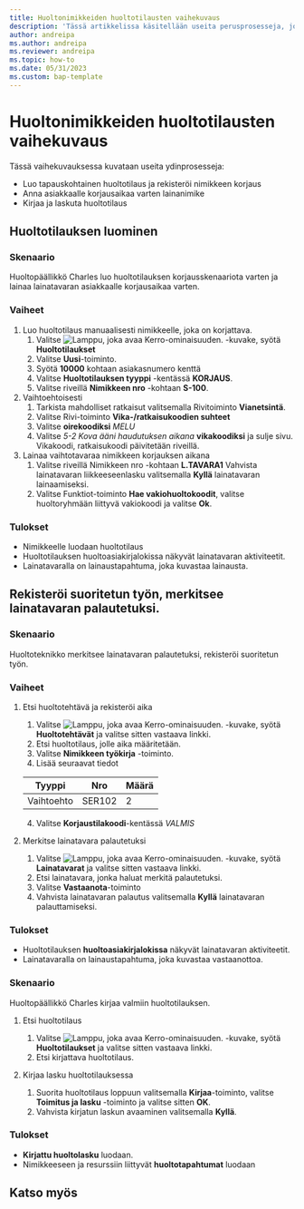 ```yaml
---
title: Huoltonimikkeiden huoltotilausten vaihekuvaus
description: 'Tässä artikkelissa käsitellään useita perusprosesseja, joihin liittyy huoltotilauksia ja nimikkeitä.'
author: andreipa
ms.author: andreipa
ms.reviewer: andreipa
ms.topic: how-to
ms.date: 05/31/2023
ms.custom: bap-template
---
```


# <a name="walkthrough-of-service-orders-for-service-items"></a>Huoltonimikkeiden huoltotilausten vaihekuvaus

Tässä vaihekuvauksessa kuvataan useita ydinprosesseja:

- Luo tapauskohtainen huoltotilaus ja rekisteröi nimikkeen korjaus
- Anna asiakkaalle korjausaikaa varten lainanimike
- Kirjaa ja laskuta huoltotilaus
    
## <a name="creating-a-service-order"></a>Huoltotilauksen luominen

### <a name="scenario"></a>Skenaario

Huoltopäällikkö Charles luo huoltotilauksen korjausskenaariota varten ja lainaa lainatavaran asiakkaalle korjausaikaa varten.

### <a name="steps"></a>Vaiheet

1. Luo huoltotilaus manuaalisesti nimikkeelle, joka on korjattava.
   1. Valitse ![Lamppu, joka avaa Kerro-ominaisuuden.](../../media/ui-search/search_small.png "Kerro, mitä haluat tehdä") -kuvake, syötä **Huoltotilaukset**
   2. Valitse **Uusi**-toiminto.
   3. Syötä **10000** kohtaan asiakasnumero kenttä
   4. Valitse **Huoltotilauksen tyyppi** -kentässä **KORJAUS**.
   5. Valitse riveillä **Nimikkeen nro** -kohtaan **S-100**.
2. Vaihtoehtoisesti
   1. Tarkista mahdolliset ratkaisut valitsemalla Rivitoiminto **Vianetsintä**.
   2. Valitse Rivi-toiminto **Vika-/ratkaisukoodien suhteet**
   3. Valitse **oirekoodiksi** *MELU*
   4. Valitse *5-2 Kova ääni haudutuksen aikana* **vikakoodiksi** ja sulje sivu. Vikakoodi, ratkaisukoodi päivitetään riveillä.
3. Lainaa vaihtotavaraa nimikkeen korjauksen aikana
   1. Valitse riveillä Nimikkeen nro -kohtaan **L.TAVARA1** Vahvista lainatavaran liikkeeseenlasku valitsemalla **Kyllä** lainatavaran lainaamiseksi. 
   2. Valitse Funktiot-toiminto **Hae vakiohuoltokoodit**, valitse huoltoryhmään liittyvä vakiokoodi ja valitse **Ok**.
   
### <a name="results"></a>Tulokset

- Nimikkeelle luodaan huoltotilaus
- Huoltotilauksen huoltoasiakirjalokissa näkyvät lainatavaran aktiviteetit.
- Lainatavaralla on lainaustapahtuma, joka kuvastaa lainausta.
   

## <a name="regsiter-performed-work-mark-loaner-as-returned"></a>Rekisteröi suoritetun työn, merkitsee lainatavaran palautetuksi.

### <a name="scenario-1"></a>Skenaario

Huoltoteknikko merkitsee lainatavaran palautetuksi, rekisteröi suoritetun työn.

### <a name="steps-1"></a>Vaiheet

1. Etsi huoltotehtävä ja rekisteröi aika 
   1. Valitse ![Lamppu, joka avaa Kerro-ominaisuuden.](../../media/ui-search/search_small.png "Kerro, mitä haluat tehdä") -kuvake, syötä **Huoltotehtävät** ja valitse sitten vastaava linkki.
   2. Etsi huoltotilaus, jolle aika määritetään.
   3. Valitse **Nimikkeen työkirja** -toiminto.
   4. Lisää seuraavat tiedot

    |Tyyppi|Nro|Määrä|
    |----|---|--------|  
    |Vaihtoehto|SER102|2|

   4. Valitse **Korjaustilakoodi**-kentässä *VALMIS*
    
2. Merkitse lainatavara palautetuksi
   1. Valitse ![Lamppu, joka avaa Kerro-ominaisuuden.](../../media/ui-search/search_small.png "Kerro, mitä haluat tehdä") -kuvake, syötä **Lainatavarat** ja valitse sitten vastaava linkki.
   2. Etsi lainatavara, jonka haluat merkitä palautetuksi.
   3. Valitse **Vastaanota**-toiminto 
   4. Vahvista lainatavaran palautus valitsemalla **Kyllä** lainatavaran palauttamiseksi.
      
### <a name="results-1"></a>Tulokset

- Huoltotilauksen **huoltoasiakirjalokissa** näkyvät lainatavaran aktiviteetit.
- Lainatavaralla on lainaustapahtuma, joka kuvastaa vastaanottoa.


### <a name="scenario-2"></a>Skenaario

Huoltopäällikkö Charles kirjaa valmiin huoltotilauksen.

1. Etsi huoltotilaus 
   1. Valitse ![Lamppu, joka avaa Kerro-ominaisuuden.](../../media/ui-search/search_small.png "Kerro, mitä haluat tehdä") -kuvake, syötä **Huoltotilaukset** ja valitse sitten vastaava linkki.
   2. Etsi kirjattava huoltotilaus.

2. Kirjaa lasku huoltotilauksessa
   1. Suorita huoltotilaus loppuun valitsemalla **Kirjaa**-toiminto, valitse **Toimitus ja lasku** -toiminto ja valitse sitten **OK**.
   2. Vahvista kirjatun laskun avaaminen valitsemalla **Kyllä**. 
### <a name="results-2"></a>Tulokset

- **Kirjattu huoltolasku** luodaan.
- Nimikkeeseen ja resurssiin liittyvät **huoltotapahtumat** luodaan

## <a name="see-also"></a>Katso myös
